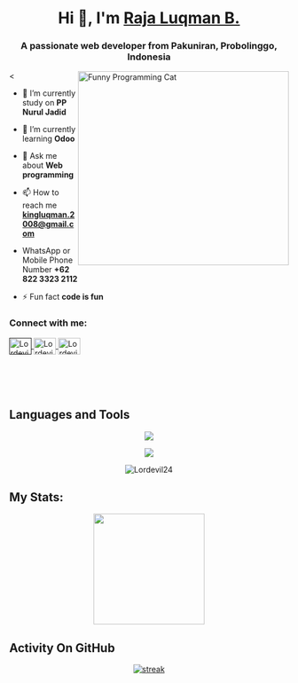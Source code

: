 
<h1 align="center">Hi 👋, I'm <a href="https://github.com/Lordevil24">Raja Luqman B.</a></h1>
<h3 align="center">A passionate web developer from Pakuniran, Probolinggo, Indonesia</h3>
<<img src="https://www.pinterest.com/i/1NF9XwR8g.gif" alt="Funny Programming Cat" width="380" height="350" align="right">


- 🔭 I’m currently study on **PP Nurul Jadid**

- 🌱 I’m currently learning **Odoo**

- 💬 Ask me about **Web programming**

- 📫 How to reach me **kingluqman.2008@gmail.com**

- WhatsApp or Mobile Phone Number **+62 822 3323 2112**

- ⚡ Fun fact **code is fun**


<h3 align="left">Connect with me:</h3>
<p align="left" style="margin-bottom: 50px">
<a href="" target="_blank">
  <img align="center" src="https://raw.githubusercontent.com/rahuldkjain/github-profile-readme-generator/master/src/images/icons/Social/facebook.svg" alt="Lordevil24" height="30" width="40" />
</a>
<a href="https://www.instagram.com/rajaluqman._/" target="_blank">
  <img align="center" src="https://raw.githubusercontent.com/rahuldkjain/github-profile-readme-generator/master/src/images/icons/Social/instagram.svg" alt="Lordevil24" height="30" width="40" />
</a>
<a href="https://wa.me/+6282233232112" target="_blank">
  <img align="center" src="https://raw.githubusercontent.com/rahuldkjain/github-profile-readme-generator/master/src/images/icons/Social/whatsapp.svg" alt="Lordevil24" height="30" width="40" />
</a>
</p>

&nbsp;

## Languages and Tools
<p align="center"> <a href="https://github.com/Lordevil24"><img src="https://skillicons.dev/icons?i=vscode,github,mongodb,css,html,js,express,bots,nodejs,laravel,django,bootstrap"></a></p>
<p align="center"> <a href="https://github.com/Lordevil24"><img src="https://skillicons.dev/icons?i=elixir,tailwind,php,mysql,replit"></a></p>

<p align="center"><img align="center" src="https://github-readme-stats.vercel.app/api/top-langs?username=Lordevil24&show_icons=true&locale=en&layout=compact&bg_color=151515" alt="Lordevil24"/></p>

## My Stats:
<p align="center">
<img height="200px" src="https://github-readme-stats.vercel.app/api?username=Lordevil24&hide_border=true&show_icons=true&count_private=true&theme=gruvbox&bg_color=151515">
</p>

## Activity On GitHub
<p align="center">
  <a href="https://github.com/Lordevil24">      
<img title="stats" alt="streak" src="https://github-readme-streak-stats.herokuapp.com/?user=Lordevil24&theme=dark&hide_border=true&stroke=f53b3b"/>
</a> 
</p>

